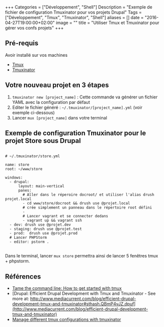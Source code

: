 +++
Categories = ["Développement", "Shell"]
Description = "Exemple de fichier de configuration Tmuxinator pour vos projets Drupal"
Tags = ["Développement", "Tmux", "Tmuxinator", "Shell"]
aliases = []
date = "2016-04-27T19:00:00+02:00"
image = ""
title = "Utiliser Tmux et Tmuxinator pour gérer vos confs projets"
+++

## Pré-requis

Avoir installé sur vos machines

* [Tmux](https://tmux.github.io/)
* [Tmuxinator](https://github.com/tmuxinator/tmuxinator)

## Votre nouveau projet en 3 étapes

1. `tmuxinator new [project_name]` : Cette commande va générer un fichier YAML avec la configuration par défaut
1. Editer le fichier généré : `~/.tmuxinator/[project_name].yml` (voir exemple ci-dessous)
1. Lancer `mux [project_name]` dans votre terminal

## Exemple de configuration Tmuxinator pour le projet Store sous Drupal

<pre>
<code class="yml">
# ~/.tmuxinator/store.yml

name: store
root: ~/www/store

windows:
  - drupal:
      layout: main-vertical
      panes:
        # Aller dans le réperoire docroot/ et utiliser l'alias drush projet.local
        - cd www/store/docroot && drush use @projet.local
        # crée simplement un panneau dans le répertoire root défini
        -
        # Lancer vagrant et se connecter dedans
        - vagrant up && vagrant ssh
  - dev: drush use @projet.dev
  - staging: drush use @projet.test
  - prod:  drush use @projet.prod
  # Lancer PHPStorm
  - editor: pstorm .
</code>
</pre>

Dans le terminal, lancer `mux store` permettra ainsi de lancer 5 fenêtres tmux + phpstorm.

## Références

* [Tame the command line: How to get started with tmux](http://nils-blum-oeste.net/getting-started-with-tmux/)
* [Drupal: Efficient Drupal Development with Tmux and Tmuxinator - See more at: http://www.mediacurrent.com/blog/efficient-drupal-development-tmux-and-tmuxinator#sthash.QBmP4vJZ.dpuf](http://www.mediacurrent.com/blog/efficient-drupal-development-tmux-and-tmuxinator)
* [Manage different tmux configurations with tmuxinator](http://zdk.github.io/manage-different-tmux-configurations-with-tmuxinator/)

